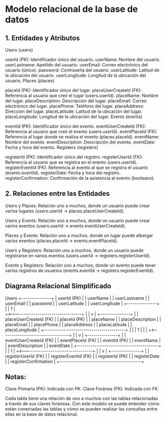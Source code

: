 # Modelo relacional de la base de datos


## 1. Entidades y Atributos
Users (users)

userId (PK): Identificador único del usuario.
userName: Nombre del usuario.
userLastname: Apellido del usuario.
userEmail: Correo electrónico del usuario (único).
password: Contraseña del usuario.
userLatitude: Latitud de la ubicación del usuario.
userLongitude: Longitud de la ubicación del usuario.
Places (places)

placeId (PK): Identificador único del lugar.
placeUserCreateId (FK): Referencia al usuario que creó el lugar (users.userId).
placeName: Nombre del lugar.
placeDescription: Descripción del lugar.
placeEmail: Correo electrónico del lugar.
placePhone: Teléfono del lugar.
placeAddress: Dirección del lugar.
placeLatitude: Latitud de la ubicación del lugar.
placeLongitude: Longitud de la ubicación del lugar.
Events (events)

eventId (PK): Identificador único del evento.
eventUserCreateId (FK): Referencia al usuario que creó el evento (users.userId).
eventPlaceId (FK): Referencia al lugar donde se realiza el evento (places.placeId).
eventName: Nombre del evento.
eventDescription: Descripción del evento.
eventDate: Fecha y hora del evento.
Registers (registers)

registerId (PK): Identificador único del registro.
registerUserId (FK): Referencia al usuario que se registra en el evento (users.userId).
registerEventId (FK): Referencia al evento al que se registra el usuario (events.eventId).
registerDate: Fecha y hora del registro.
registerConfirmation: Confirmación de la asistencia al evento (booleano).

## 2. Relaciones entre las Entidades
Users y Places: Relación uno a muchos, donde un usuario puede crear varios lugares (users.userId → places.placeUserCreateId).

Users y Events: Relación uno a muchos, donde un usuario puede crear varios eventos (users.userId → events.eventUserCreateId).

Places y Events: Relación uno a muchos, donde un lugar puede albergar varios eventos (places.placeId → events.eventPlaceId).

Users y Registers: Relación uno a muchos, donde un usuario puede registrarse en varios eventos (users.userId → registers.registerUserId).

Events y Registers: Relación uno a muchos, donde un evento puede tener varios registros de usuarios (events.eventId → registers.registerEventId).

## Diagrama Relacional Simplificado

Users
+---------------+
| userId (PK)   |
| userName      |
| userLastname  |
| userEmail     |
| password      |
| userLatitude  |
| userLongitude |
+---------------+
      |
      | 1
      |    
      +<----------------------------------+
      |                                   |
      v                                   |
+---------------+                         |
| placeUserCreateId (FK)                  |
| placeId (PK)                            |
| placeName                               |
| placeDescription                        |
| placeEmail                              |
| placePhone                              |
| placeAddress                            |
| placeLatitude                           |
| placeLongitude                          |
+-----------------------------------------+
      |                                   |
      | 1                                 |
      |                                   |
      +<----------------------------------+
      |                                   |
      v                                   |
+---------------+                         |
| eventUserCreateId (FK)                  |
| eventPlaceId (FK)                       |
| eventId (PK)                            |
| eventName                               |
| eventDescription                        |
| eventDate                               |
+-----------------------------------------+
      |
      | 1
      |
      +<----------------------------------+
      |                                   |
      v                                   |
+---------------+                         |
| registerUserId (FK)                     |
| registerEventId (FK)                    |
| registerId (PK)                         |
| registerDate                            |
| registerConfirmation                    |
+-----------------------------------------+
## Notas:
Clave Primaria (PK): Indicada con PK.
Clave Foránea (FK): Indicada con FK.

Cada tabla tiene una relación de uno a muchos con las tablas relacionadas a través de sus claves foráneas.
Con este modelo se puede entender cómo están conectadas las tablas y cómo se pueden realizar las consultas entre ellas en la base de datos relacional.
